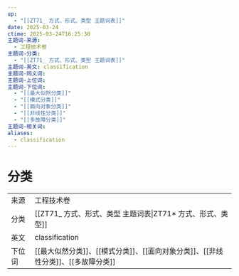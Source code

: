 ```yaml
---
up:
  - "[[ZT71_ 方式、形式、类型 主题词表]]"
date: 2025-03-24
ctime: 2025-03-24T16:25:30
主题词-来源:
  - 工程技术卷
主题词-分类:
  - "[[ZT71_ 方式、形式、类型 主题词表]]"
主题词-英文: classification
主题词-同义词: 
主题词-上位词: 
主题词-下位词:
  - "[[最大似然分类]]"
  - "[[模式分类]]"
  - "[[面向对象分类]]"
  - "[[非线性分类]]"
  - "[[多故障分类]]"
主题词-相关词: 
aliases:
  - classification
---
```


# 分类

| | |
| --- | --- |
| 来源 | 工程技术卷 |
| 分类 | [[ZT71_ 方式、形式、类型 主题词表\|ZT71* 方式、形式、类型]] |
| 英文 | classification |
| 下位词 | [[最大似然分类]]、[[模式分类]]、[[面向对象分类]]、[[非线性分类]]、[[多故障分类]] |
